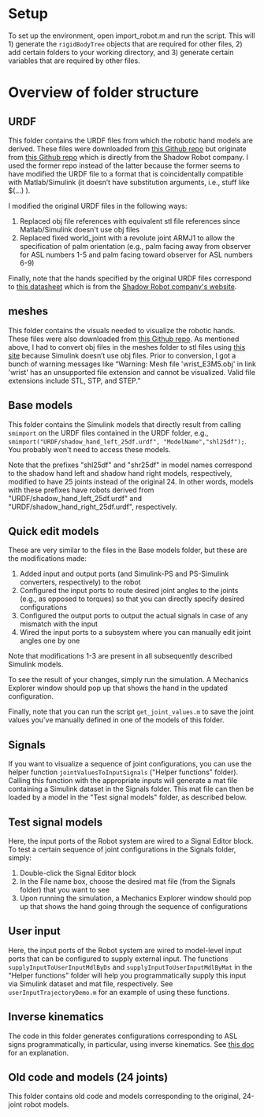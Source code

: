 # Setup
To set up the environment, open import_robot.m and run the script. This will 1) generate the `rigidBodyTree` objects that are required for other files, 2) add certain folders to your working directory, and 3) generate certain variables that are required by other files.

# Overview of folder structure

## URDF

This folder contains the URDF files from which the robotic hand models are derived. These files were downloaded from [this Github repo](https://github.com/dexsuite/dex-urdf/blob/main/robots/hands/shadow_hand) but originate from [this Github repo](https://github.com/shadow-robot/sr_common/tree/noetic-devel) which is directly from the Shadow Robot company. I used the former repo instead of the latter because the former seems to have modified the URDF file to a format that is coincidentally compatible with Matlab/Simulink (it doesn’t have substitution arguments, i.e., stuff like $(...) ).

I modified the original URDF files in the following ways:
1. Replaced obj file references with equivalent stl file references since Matlab/Simulink doesn't use obj files
2. Replaced fixed world_joint with a revolute joint ARMJ1 to allow the specification of palm orientation (e.g., palm facing away from observer for ASL numbers 1-5 and  palm facing toward observer for ASL numbers 6-9)

Finally, note that the hands specified by the original URDF files correspond to [this datasheet](https://www.shadowrobot.com/wp-content/uploads/2022/03/shadow_dexterous_hand_e_technical_specification.pdf) which is from the [Shadow Robot company's website](https://shadow-robot-company-dexterous-hand.readthedocs-hosted.com/en/latest/index.html). 

## meshes

This folder contains the visuals needed to visualize the robotic hands. These files were also downloaded from [this Github repo](https://github.com/dexsuite/dex-urdf/blob/main/robots/hands/shadow_hand). As mentioned above, I had to convert obj files in the meshes folder to stl files using [this site](https://www.makexyz.com/convert/obj-to-stl) because Simulink doesn’t use obj files. Prior to conversion, I got a bunch of warning messages like “Warning: Mesh file 'wrist_E3M5.obj' in link 'wrist' has an unsupported file extension and cannot be visualized. Valid file extensions include STL, STP, and STEP.”

## Base models

This folder contains the Simulink models that directly result from calling `smimport` on the URDF files contained in the URDF folder, e.g., `smimport("URDF/shadow_hand_left_25df.urdf", "ModelName","shl25df");`. You probably won't need to access these models.

Note that the prefixes "shl25df" and "shr25df" in model names correspond to the shadow hand left and shadow hand right models, respectively, modified to have 25 joints instead of the original 24. In other words, models with these prefixes have robots derived from "URDF/shadow_hand_left_25df.urdf" and "URDF/shadow_hand_right_25df.urdf", respectively.

## Quick edit models

These are very similar to the files in the Base models folder, but these are the modifications made:
1. Added input and output ports (and Simulink-PS and PS-Simulink converters, respectively) to the robot
2. Configured the input ports to route desired joint angles to the joints (e.g., as opposed to torques) so that you can directly specify desired configurations
3. Configured the output ports to output the actual signals in case of any mismatch with the input
4. Wired the input ports to a subsystem where you can manually edit joint angles one by one

Note that modifications 1-3 are present in all subsequently described Simulink models.

To see the result of your changes, simply run the simulation. A Mechanics Explorer window should pop up that shows the hand in the updated configuration.

Finally, note that you can run the script `get_joint_values.m` to save the joint values you've manually defined in one of the models of this folder.

## Signals

If you want to visualize a sequence of joint configurations, you can use the helper function `jointValuesToInputSignals` ("Helper functions" folder). Calling this function with the appropriate inputs will generate a mat file containing a Simulink dataset in the Signals folder. This mat file can then be loaded by a model in the "Test signal models" folder, as described below.  

## Test signal models

Here, the input ports of the Robot system are wired to a Signal Editor block. To test a certain sequence of joint configurations in the Signals folder, simply:
1. Double-click the Signal Editor block
2. In the File name box, choose the desired mat file (from the Signals folder) that you want to see
3. Upon running the simulation, a Mechanics Explorer window should pop up that shows the hand going through the sequence of configurations

## User input 

Here, the input ports of the Robot system are wired to model-level input ports that can be configured to supply external input. The functions `supplyInputToUserInputMdlByDs` and `supplyInputToUserInputMdlByMat` in the "Helper functions" folder will help you programmatically supply this input via Simulink dataset and mat file, respectively. See `userInputTrajectoryDemo.m` for an example of using these functions.

## Inverse kinematics

The code in this folder generates configurations corresponding to ASL signs programmatically, in particular, using inverse kinematics. See [this doc](https://docs.google.com/document/d/1UxFYyjYZJJsubn2o0A_L4ytDzZd5ZUhHJyOhD95Q6RQ/edit?usp=sharing) for an explanation.

## Old code and models (24 joints)

This folder contains old code and models corresponding to the original, 24-joint robot models. 
